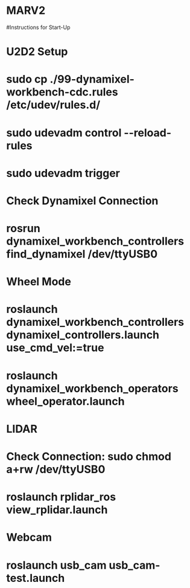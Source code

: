# MARV2

#Instructions for Start-Up

# U2D2 Setup

# sudo cp ./99-dynamixel-workbench-cdc.rules /etc/udev/rules.d/
# sudo udevadm control --reload-rules
# sudo udevadm trigger
#

# Check Dynamixel Connection

# rosrun dynamixel_workbench_controllers find_dynamixel /dev/ttyUSB0
#

# Wheel Mode

# roslaunch dynamixel_workbench_controllers dynamixel_controllers.launch use_cmd_vel:=true
# roslaunch dynamixel_workbench_operators wheel_operator.launch
#

# LIDAR

# Check Connection: sudo chmod a+rw /dev/ttyUSB0
# roslaunch rplidar_ros view_rplidar.launch

# Webcam

# roslaunch usb_cam usb_cam-test.launch
